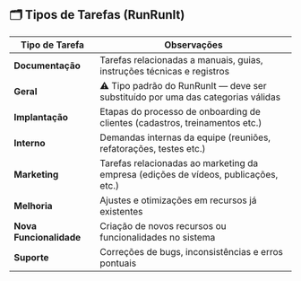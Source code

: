 ## 🗂️ Tipos de Tarefas (RunRunIt)

| Tipo de Tarefa         | Observações                                                                 |
|------------------------|------------------------------------------------------------------------------|
| **Documentação**       | Tarefas relacionadas a manuais, guias, instruções técnicas e registros       |
| **Geral**              | ⚠️ Tipo padrão do RunRunIt — deve ser substituído por uma das categorias válidas |
| **Implantação**        | Etapas do processo de onboarding de clientes (cadastros, treinamentos etc.) |
| **Interno**            | Demandas internas da equipe (reuniões, refatorações, testes etc.)           |
| **Marketing**          | Tarefas relacionadas ao marketing da empresa (edições de vídeos, publicações, etc.)     |
| **Melhoria**           | Ajustes e otimizações em recursos já existentes                              |
| **Nova Funcionalidade**| Criação de novos recursos ou funcionalidades no sistema                      |
| **Suporte**            | Correções de bugs, inconsistências e erros pontuais                          |
